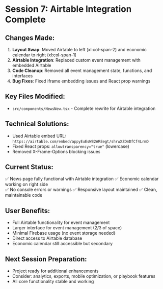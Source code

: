# Session 7: Airtable Integration Complete

## Changes Made:
1. **Layout Swap**: Moved Airtable to left (xl:col-span-2) and economic calendar to right (xl:col-span-1)
2. **Airtable Integration**: Replaced custom event management with embedded Airtable
3. **Code Cleanup**: Removed all event management state, functions, and interfaces
4. **Bug Fixes**: Fixed iframe embedding issues and React prop warnings

## Key Files Modified:
- `src/components/NewsNew.tsx` - Complete rewrite for Airtable integration

## Technical Solutions:
- Used Airtable embed URL: `https://airtable.com/embed/appyEuEsW82AREegt/shrwXZDmDfCf4LrmD`
- Fixed React props: `allowtransparency="true"` (lowercase)
- Removed X-Frame-Options blocking issues

## Current Status:
✅ News page fully functional with Airtable integration
✅ Economic calendar working on right side  
✅ No console errors or warnings
✅ Responsive layout maintained
✅ Clean, maintainable code

## User Benefits:
- Full Airtable functionality for event management
- Larger interface for event management (2/3 of space)
- Minimal Firebase usage (no event storage needed)
- Direct access to Airtable database
- Economic calendar still accessible but secondary

## Next Session Preparation:
- Project ready for additional enhancements
- Consider: analytics, exports, mobile optimization, or playbook features
- All core functionality stable and working